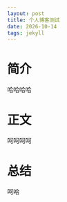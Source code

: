 ```yaml
---
layout: post
title: 个人博客测试
date: 2026-10-14 
tags: jekyll   
---
```


# 简介
哈哈哈哈

# 正文
呵呵呵呵

# 总结
呵哈
